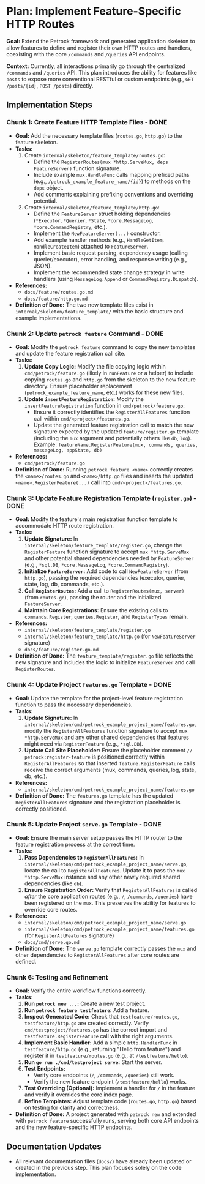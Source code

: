 # Plan: Implement Feature-Specific HTTP Routes

**Goal:** Extend the Petrock framework and generated application skeleton to allow features to define and register their own HTTP routes and handlers, coexisting with the core `/commands` and `/queries` API endpoints.

**Context:** Currently, all interactions primarily go through the centralized `/commands` and `/queries` API. This plan introduces the ability for features like `posts` to expose more conventional RESTful or custom endpoints (e.g., `GET /posts/{id}`, `POST /posts`) directly.

## Implementation Steps

### Chunk 1: Create Feature HTTP Template Files - DONE

- **Goal:** Add the necessary template files (`routes.go`, `http.go`) to the feature skeleton.
- **Tasks:**
  1. Create `internal/skeleton/feature_template/routes.go`:
      - Define the `RegisterRoutes(mux *http.ServeMux, deps FeatureServer)` function signature.
      - Include example `mux.HandleFunc` calls mapping prefixed paths (e.g., `/petrock_example_feature_name/{id}`) to methods on the `deps` object.
      - Add comments explaining prefixing conventions and overriding potential.
  2. Create `internal/skeleton/feature_template/http.go`:
      - Define the `FeatureServer` struct holding dependencies (`*Executor`, `*Querier`, `*State`, `*core.MessageLog`, `*core.CommandRegistry`, etc.).
      - Implement the `NewFeatureServer(...)` constructor.
      - Add example handler methods (e.g., `HandleGetItem`, `HandleCreateItem`) attached to `FeatureServer`.
      - Implement basic request parsing, dependency usage (calling querier/executor), error handling, and response writing (e.g., JSON).
      - Implement the recommended state change strategy in write handlers (using `MessageLog.Append` or `CommandRegistry.Dispatch`).
- **References:**
  - `docs/feature/routes.go.md`
  - `docs/feature/http.go.md`
- **Definition of Done:** The two new template files exist in `internal/skeleton/feature_template/` with the basic structure and example implementations.

### Chunk 2: Update `petrock feature` Command - DONE

- **Goal:** Modify the `petrock feature` command to copy the new templates and update the feature registration call site.
- **Tasks:**
  1. **Update Copy Logic:** Modify the file copying logic within `cmd/petrock/feature.go` (likely in `runFeature` or a helper) to include copying `routes.go` and `http.go` from the skeleton to the new feature directory. Ensure placeholder replacement (`petrock_example_feature_name`, etc.) works for these new files.
  2. **Update `insertFeatureRegistration`:** Modify the `insertFeatureRegistration` function in `cmd/petrock/feature.go`:
      - Ensure it correctly identifies the `RegisterAllFeatures` function call within `cmd/<project>/features.go`.
      - Update the generated feature registration call to match the new signature expected by the updated `feature/register.go` template (including the `mux` argument and potentially others like `db`, `log`). Example: `featureName.RegisterFeature(mux, commands, queries, messageLog, appState, db)`
- **References:**
  - `cmd/petrock/feature.go`
- **Definition of Done:** Running `petrock feature <name>` correctly creates the `<name>/routes.go` and `<name>/http.go` files and inserts the updated `<name>.RegisterFeature(...)` call into `cmd/<project>/features.go`.

### Chunk 3: Update Feature Registration Template (`register.go`) - DONE

- **Goal:** Modify the feature's main registration function template to accommodate HTTP route registration.
- **Tasks:**
  1. **Update Signature:** In `internal/skeleton/feature_template/register.go`, change the `RegisterFeature` function signature to accept `mux *http.ServeMux` and other potential shared dependencies needed by `FeatureServer` (e.g., `*sql.DB`, `*core.MessageLog`, `*core.CommandRegistry`).
  2. **Initialize `FeatureServer`:** Add code to call `NewFeatureServer` (from `http.go`), passing the required dependencies (executor, querier, state, log, db, commands, etc.).
  3. **Call `RegisterRoutes`:** Add a call to `RegisterRoutes(mux, server)` (from `routes.go`), passing the router and the initialized `FeatureServer`.
  4. **Maintain Core Registrations:** Ensure the existing calls to `commands.Register`, `queries.Register`, and `RegisterTypes` remain.
- **References:**
  - `internal/skeleton/feature_template/register.go`
  - `internal/skeleton/feature_template/http.go` (for `NewFeatureServer` signature)
  - `docs/feature/register.go.md`
- **Definition of Done:** The `feature_template/register.go` file reflects the new signature and includes the logic to initialize `FeatureServer` and call `RegisterRoutes`.

### Chunk 4: Update Project `features.go` Template - DONE

- **Goal:** Update the template for the project-level feature registration function to pass the necessary dependencies.
- **Tasks:**
  1. **Update Signature:** In `internal/skeleton/cmd/petrock_example_project_name/features.go`, modify the `RegisterAllFeatures` function signature to accept `mux *http.ServeMux` and any other shared dependencies that features might need via `RegisterFeature` (e.g., `*sql.DB`).
  2. **Update Call Site Placeholder:** Ensure the placeholder comment `// petrock:register-feature` is positioned correctly within `RegisterAllFeatures` so that inserted `feature.RegisterFeature` calls receive the correct arguments (mux, commands, queries, log, state, db, etc.).
- **References:**
  - `internal/skeleton/cmd/petrock_example_project_name/features.go`
- **Definition of Done:** The `features.go` template has the updated `RegisterAllFeatures` signature and the registration placeholder is correctly positioned.

### Chunk 5: Update Project `serve.go` Template - DONE

- **Goal:** Ensure the main server setup passes the HTTP router to the feature registration process at the correct time.
- **Tasks:**
  1. **Pass Dependencies to `RegisterAllFeatures`:** In `internal/skeleton/cmd/petrock_example_project_name/serve.go`, locate the call to `RegisterAllFeatures`. Update it to pass the `mux *http.ServeMux` instance and any other newly required shared dependencies (like `db`).
  2. **Ensure Registration Order:** Verify that `RegisterAllFeatures` is called _after_ the core application routes (e.g., `/`, `/commands`, `/queries`) have been registered on the `mux`. This preserves the ability for features to override core routes.
- **References:**
  - `internal/skeleton/cmd/petrock_example_project_name/serve.go`
  - `internal/skeleton/cmd/petrock_example_project_name/features.go` (for `RegisterAllFeatures` signature)
  - `docs/cmd/serve.go.md`
- **Definition of Done:** The `serve.go` template correctly passes the `mux` and other dependencies to `RegisterAllFeatures` after core routes are defined.

### Chunk 6: Testing and Refinement

- **Goal:** Verify the entire workflow functions correctly.
- **Tasks:**
  1. **Run `petrock new ...`:** Create a new test project.
  2. **Run `petrock feature testfeature`:** Add a feature.
  3. **Inspect Generated Code:** Check that `testfeature/routes.go`, `testfeature/http.go` are created correctly. Verify `cmd/testproject/features.go` has the correct import and `testfeature.RegisterFeature` call with the right arguments.
  4. **Implement Basic Handler:** Add a simple `http.HandlerFunc` in `testfeature/http.go` (e.g., returning "Hello from feature") and register it in `testfeature/routes.go` (e.g., at `/testfeature/hello`).
  5. **Run `go run ./cmd/testproject serve`:** Start the server.
  6. **Test Endpoints:**
      - Verify core endpoints (`/`, `/commands`, `/queries`) still work.
      - Verify the new feature endpoint (`/testfeature/hello`) works.
  7. **Test Overriding (Optional):** Implement a handler for `/` in the feature and verify it overrides the core index page.
  8. **Refine Templates:** Adjust template code (`routes.go`, `http.go`) based on testing for clarity and correctness.
- **Definition of Done:** A project generated with `petrock new` and extended with `petrock feature` successfully runs, serving both core API endpoints and the new feature-specific HTTP endpoints.

## Documentation Updates

- All relevant documentation files (`docs/`) have already been updated or created in the previous step. This plan focuses solely on the code implementation.
